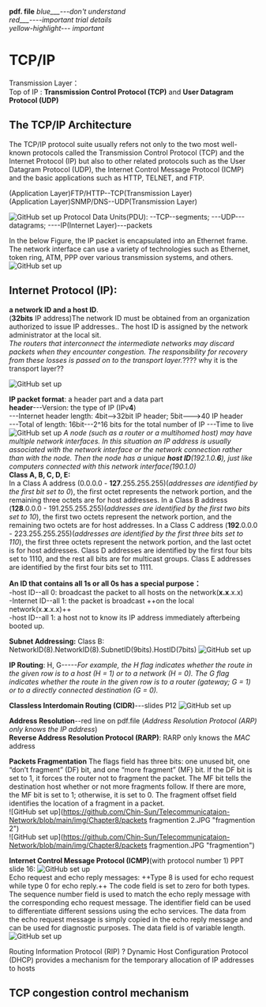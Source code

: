 **pdf. file**
*blue___---don't understand*  
*red___----important trial details*  
*yellow-highlight--- important*  
# TCP/IP
Transmission Layer：  
Top of IP : **Transmission Control Protocol (TCP)** and **User Datagram Protocol (UDP)**  
## The TCP/IP Architecture
The TCP/IP protocol suite usually refers not only to the two most well-known protocols
called the Transmission Control Protocol (TCP) and the Internet Protocol (IP) but also
to other related protocols such as the User Datagram Protocol (UDP), the Internet
Control Message Protocol (ICMP) and the basic applications such as HTTP, TELNET,
and FTP.   

(Application Layer)FTP/HTTP--TCP(Transmission Layer)  
(Application Layer)SNMP/DNS--UDP(Transmission Layer)  

![GitHub set up](https://github.com/Chin-Sun/Telecommunicataion-Network/blob/main/img/Chapter8/TCP%20suite.JPG  "TCO/IP protocol suite")
Protocol Data Units(PDU): --TCP--segments; ---UDP---datagrams; ----IP(Internet Layer)---packets  

In the below Figure, the IP packet is encapsulated into an Ethernet frame.  The network interface can use a variety of technologies such as Ethernet, token ring, ATM, PPP over various transmission systems, and others.  
![GitHub set up](https://github.com/Chin-Sun/Telecommunicataion-Network/blob/main/img/Chapter8/Application_Transmission.JPG  "Encapsulation of PDUs in TCP/IP")  

## Internet Protocol (IP):   
**a network ID and a host ID**.    
(**32bits** IP address)The network ID must be obtained from an organization authorized to issue IP addresses.. The host ID is assigned by the network administrator at the local sit.          
*The routers that interconnect the intermediate networks may discard packets when they encounter congestion. The responsibility for recovery from these losses is passed on to the transport layer.*???? why it is the transport layer??  

![GitHub set up](https://github.com/Chin-Sun/Telecommunicataion-Network/blob/main/img/Chapter8/routers.JPG  "How to connect with each other")  

**IP packet format**: a header part and a data part  
**header**---Version: the type of IP (IPv**4**)  
          ---Internet header length: 4bit-->32bit IP header; 5bit--->40 IP header  
          ---Total of length: 16bit---2^16 bits for the total number of IP
          ---Time to live
![GitHub set up](https://github.com/Chin-Sun/Telecommunicataion-Network/blob/main/img/Chapter8/IP.JPG  "IPv4")
*A node (such as a router or a multihomed host) may have multiple network interfaces. In this situation an IP address is
usually associated with the network interface or the network connection rather than with the node. Then the node has a unique **host ID**(192.1.0.**6**), just like computers connected with this network interface(190.1.0)*       
**Class A, B, C, D, E:**   
In a Class A address (0.0.0.0 - **127**.255.255.255)(*addresses are identified by the first bit set to 0*), the first octet represents the network portion, and the remaining three octets are for host addresses. In a Class B address (**128**.0.0.0 - 191.255.255.255)(*addresses are identified by the first two bits set to 10*), the first two octets represent the network portion, and the remaining two octets are for host addresses. In a Class C address (**192**.0.0.0 - 223.255.255.255)(*addresses are identified by the first three bits set to 110*), the first three octets represent the network portion, and the last octet is for host addresses. Class D addresses are identified by the first four bits set to 1110, and the rest all bits are for multicast groups.  Class E addresses are identified by the first four bits set to 1111.   

**An ID that contains all 1s or all 0s has a special purpose：**    
-host ID--all 0: broadcast the packet to all hosts on the network(**x.x**.x.x)   
-Internet ID--all 1: the packet is broadcast ++on the local network(x.**x**.x.x)++   
-host ID--all 1: a host not to know its IP address immediately afterbeing booted up.  
 
**Subnet Addressing:** Class B:  NetworkID(8).NetworkID(8).SubnetID(9bits).HostID(7bits) 
![GitHub set up](https://github.com/Chin-Sun/Telecommunicataion-Network/blob/main/img/Chapter8/subnet.JPG  "SubnetID")  

**IP Routing**: H, G-----*For example, the H flag indicates whether the
route in the given row is to a host (H = 1) or to a network (H = 0). The G flag indicates
whether the route in the given row is to a router (gateway; G = 1) or to a directly
connected destination (G = 0).*   

**Classless Interdomain Routing (CIDR)**---slides P12
![GitHub set up](https://github.com/Chin-Sun/Telecommunicataion-Network/blob/main/img/Chapter8/P12.JPG  "CIDR")  

**Address Resolution**--red line on pdf.file  (*Address Resolution Protocol (ARP) only knows the IP address*)  
**Reverse Address Resolution Protocol (RARP)**: RARP only knows the *MAC* address  

**Packets Fragmentation** The flags field has three bits: one unused bit, one “don’t fragment” (DF) bit, and one “more fragment” (MF) bit. If the DF bit is set to 1, it forces the router not to fragment the packet. The MF bit tells the destination host whether or not more fragments follow. If there are more, the MF bit is set to 1; otherwise, it is set to 0. The fragment offset field identifies the location of a fragment in a packet.  
![GitHub set up](https://github.com/Chin-Sun/Telecommunicataion-Network/blob/main/img/Chapter8/packets fragmention 2.JPG  "fragmention 2")   
![GitHub set up](https://github.com/Chin-Sun/Telecommunicataion-Network/blob/main/img/Chapter8/packets fragmention.JPG  "fragmention")   

**Internet Control Message Protocol (ICMP)**(with protocol number 1)
PPT slide 16:
![GitHub set up](https://github.com/Chin-Sun/Telecommunicataion-Network/blob/main/img/Chapter8/ICMP.JPG  "ICMP")  
Echo request and echo reply messages:
++Type 8 is used for echo request while type 0 for echo reply.++ The code field is set to zero for both types. The sequence number field is used to match the echo reply message with the corresponding echo request message. The identifier field can be used to differentiate different sessions using the echo services. The data from the echo request message is simply copied in the echo reply message and can be used for diagnostic
purposes. The data field is of variable length.  
![GitHub set up](https://github.com/Chin-Sun/Telecommunicataion-Network/blob/main/img/Chapter8/echo.JPG  "echo")    

Routing Information Protocol (RIP) ?
Dynamic Host Configuration Protocol (DHCP) provides a mechanism for the temporary allocation of IP addresses to hosts

## TCP congestion control mechanism
